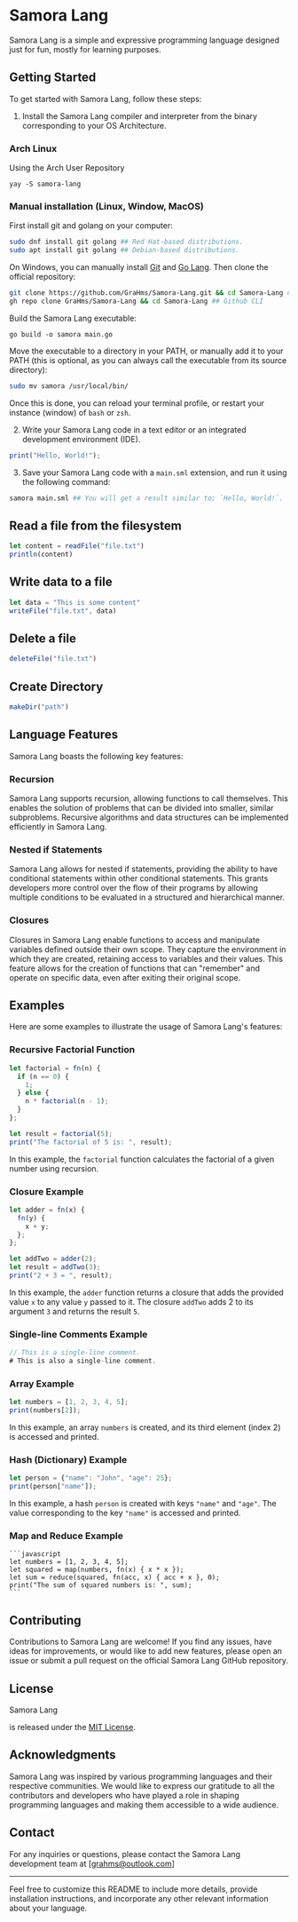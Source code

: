 
# Samora Lang

Samora Lang is a simple and expressive programming language designed just for fun, mostly for learning purposes.


## Getting Started

To get started with Samora Lang, follow these steps:

1. Install the Samora Lang compiler and interpreter from the binary corresponding to your OS Architecture.

### Arch Linux
Using the Arch User Repository

```
yay -S samora-lang
```
### Manual installation (Linux, Window, MacOS)

First install git and golang on your computer:

```bash
sudo dnf install git golang ## Red Hat-based distributions.
sudo apt install git golang ## Debian-based distributions.
```


On Windows, you can manually install [Git](https://git-scm.com/download/win) and [Go Lang](https://go.dev/doc/install).
Then clone the official repository:
```bash
git clone https://github.com/GraHms/Samora-Lang.git && cd Samora-Lang ## Classic form
gh repo clone GraHms/Samora-Lang && cd Samora-Lang ## Github CLI
```


Build the Samora Lang executable:
```
go build -o samora main.go
```

Move the executable to a directory in your PATH, or manually add it to your PATH (this is optional, as you can always call the executable from its source directory):

```bash
sudo mv samora /usr/local/bin/
```

Once this is done, you can reload your terminal profile, or restart your instance (window) of `bash` or `zsh`.

2. Write your Samora Lang code in a text editor or an integrated development environment (IDE).

```javascript
print("Hello, World!");
```

3. Save your Samora Lang code with a `main.sml` extension, and run it using the following command:

```bash
samora main.sml ## You will get a result similar to; `Hello, World!`.
```

## Read a file from the filesystem
```javascript
let content = readFile("file.txt")
println(content)
```
## Write data to a file
```javascript
let data = "This is some content"
writeFile("file.txt", data)
```
## Delete a file
```javascript
deleteFile("file.txt")
```

## Create Directory
```javascript
makeDir("path")
```
## Language Features

Samora Lang boasts the following key features:

### Recursion

Samora Lang supports recursion, allowing functions to call themselves. This enables the solution of problems that can be divided into smaller, similar subproblems. Recursive algorithms and data structures can be implemented efficiently in Samora Lang.

### Nested if Statements

Samora Lang allows for nested if statements, providing the ability to have conditional statements within other conditional statements. This grants developers more control over the flow of their programs by allowing multiple conditions to be evaluated in a structured and hierarchical manner.

### Closures

Closures in Samora Lang enable functions to access and manipulate variables defined outside their own scope. They capture the environment in which they are created, retaining access to variables and their values. This feature allows for the creation of functions that can "remember" and operate on specific data, even after exiting their original scope.

## Examples

Here are some examples to illustrate the usage of Samora Lang's features:

### Recursive Factorial Function

```javascript
let factorial = fn(n) {
  if (n == 0) {
    1;
  } else {
    n * factorial(n - 1);
  }
};

let result = factorial(5);
print("The factorial of 5 is: ", result);
```

In this example, the `factorial` function calculates the factorial of a given number using recursion.

### Closure Example

```javascript
let adder = fn(x) {
  fn(y) {
    x + y;
  };
};

let addTwo = adder(2);
let result = addTwo(3);
print("2 + 3 = ", result);
```

In this example, the `adder` function returns a closure that adds the provided value `x` to any value `y` passed to it. The closure `addTwo` adds 2 to its argument `3` and returns the result `5`.

### Single-line Comments Example

```javascript
// This is a single-line comment.
# This is also a single-line comment.
```
### Array Example

```javascript
let numbers = [1, 2, 3, 4, 5];
print(numbers[2]); 
```

In this example, an array `numbers` is created, and its third element (index 2) is accessed and printed.

### Hash (Dictionary) Example

```javascript
let person = {"name": "John", "age": 25};
print(person["name"]);
```

In this example, a hash `person` is created with keys `"name"` and `"age"`. The value corresponding to the key `"name"` is accessed and printed.

### Map and Reduce Example
    ```javascript
    let numbers = [1, 2, 3, 4, 5];
    let squared = map(numbers, fn(x) { x * x });
    let sum = reduce(squared, fn(acc, x) { acc + x }, 0);
    print("The sum of squared numbers is: ", sum);
    ```
## Contributing

Contributions to Samora Lang are welcome! If you find any issues, have ideas for improvements, or would like to add new features, please open an issue or submit a pull request on the official Samora Lang GitHub repository.

## License

Samora Lang

is released under the [MIT License](https://opensource.org/licenses/MIT).

## Acknowledgments

Samora Lang was inspired by various programming languages and their respective communities. We would like to express our gratitude to all the contributors and developers who have played a role in shaping programming languages and making them accessible to a wide audience.

## Contact

For any inquiries or questions, please contact the Samora Lang development team at [grahms@outlook.com]

---

Feel free to customize this README to include more details, provide installation instructions, and incorporate any other relevant information about your language.
